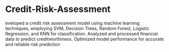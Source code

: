 # Credit-Risk-Assessment
eveloped a credit risk assessment model using machine learning techniques, employing SVM, Decision Trees, Random Forest, Logistic Regression, and KNN for classification. Analyzed and processed financial data to predict creditworthiness. Optimized model performance for accurate and reliable risk prediction
